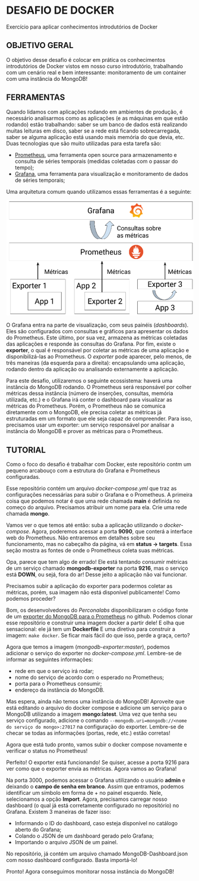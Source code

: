 # DESAFIO DE DOCKER
Exercício para aplicar conhecimentos introdutórios de Docker

## OBJETIVO GERAL
O objetivo desse desafio é colocar em prática os conhecimentos introdutórios de Docker vistos em nosso curso introdutório, trabalhando com um cenário real e bem interessante: monitoramento de um container com uma instância do MongoDB!

## FERRAMENTAS
Quando lidamos com aplicações rodando em ambientes de produção, é necessário analisarmos como as aplicações (e as máquinas em que estão rodando) estão trabalhando: saber se um banco de dados está realizando muitas leituras em disco, saber se a rede está ficando sobrecarregada, saber se alguma aplicação está usando mais memória do que devia, etc. Duas tecnologias que são muito utilizadas para esta tarefa são:

* [Prometheus](https://prometheus.io/), uma ferramenta open source para armazenamento e consulta de séries temporais (medidas coletadas com o passar do tempo);
* [Grafana](https://grafana.com/), uma ferramenta para visualização e monitoramento de dados de séries temporais;

Uma arquitetura comum quando utilizamos essas ferramentas é a seguinte:

![Diagrama Prometheus/Grafana](https://github.com/InsightLab/docker-introduction-challenge/raw/master/Diagrama%20Prometheus_Grafana.png)

O Grafana entra na parte de visualização, com seus painéis (*dashboards*). Eles são configurados com consultas e gráficos para apresentar os dados do Prometheus. Este último, por sua vez, armazena as métricas coletadas das aplicações e responde às consultas do Grafana. Por fim, existe o **exporter**, o qual é responsável por coletar as métricas de uma aplicação e disponibilizá-las ao Prometheus. O *exporter* pode aparecer, pelo menos, de três maneiras (da esquerda para a direita): encapsulando uma aplicação, rodando dentro da aplicação ou analisando externamente a aplicação.

Para este desafio, utilizaremos o seguinte ecossistema: haverá uma instância do MongoDB rodando. O Prometheus será responsável por colher métricas dessa instância (número de inserções, consultas, memória utilizada, etc.) e o Grafana irá conter o dashboard para visualizar as métricas do Prometheus. Porém, o Prometheus não se comunica diretamente com o MongoDB, ele precisa coletar as métricas já estruturadas em um formato que ele seja capaz de compreender. Para isso, precisamos usar um exporter: um serviço responsável por analisar a instância do MongoDB e prover as métricas para o Prometheus.

## TUTORIAL

Como o foco do desafio é trabalhar com Docker, este repositório contm um pequeno arcabouço com a estrutura do Grafana e Prometheus configuradas.

Esse repositório contém um arquivo *docker-compose.yml* que traz as configurações necessárias para subir o Grafana e o Prometheus. A primeira coisa que podemos notar é que uma rede chamada **main** é definida no começo do arquivo. Precisamos atribuir um nome para ela. Crie uma rede chamada **mongo**.

Vamos ver o que temos até então: suba a aplicação utilizando o *docker-compose*. Agora, poderemos acessar a porta **9090**, que conterá a interface web do Prometheus. Não entraremos em detalhes sobre seu funcionamento, mas no cabeçalho da página, vá em **status -> targets**. Essa seção mostra as fontes de onde o Prometheus coleta suas métricas.

Opa, parece que tem algo de errado! Ele está tentando consumir métricas de um serviço chamado **mongodb-exporter** na porta **9216**, mas o serviço está **DOWN**, ou sejá, fora do ar! Desse jeito a aplicação não vai funcionar.

Precisamos subir a aplicação do exporter para podermos coletar as métricas, porém, sua imagem não está disponível publicamente! Como podemos proceder?

Bom, os desenvolvedores do *Perconalabs* disponibilizaram o código fonte de um [exporter do MongoDB para o Prometheus](https://github.com/percona/mongodb_exporter) no github. Podemos clonar esse repositório e construir uma imagem docker a partir dele! E olha que sensacional: ele já tem um **Dockerfile** E uma diretiva para construir a imagem: `make docker`. Se ficar mais fácil do que isso, perde a graça, certo?

Agora que temos a imagem (*mongodb-exporter:master*), podemos adicionar o serviço do exporter no *docker-compose.yml*. Lembre-se de informar as seguintes informações:

* rede em que o serviço irá rodar;
* nome do serviço de acordo com o esperado no Prometheus;
* porta para o Prometheus consumir;
* endereço da instância do MongoDB.

Mas espera, ainda não temos uma instância do MongoDB! Aproveite que está editando o arquivo do docker compose e adicione um serviço para o MongoDB utilizando a imagem **mongo:latest**. Uma vez que tenha seu serviço configurado, adicione o comando `--mongodb.uri=mongodb://<nome do serviço do mongo>:27017` na configuração do exporter. Lembre-se de checar se todas as informações (portas, rede, etc.) estão corretas!

Agora que está tudo pronto, vamos subir o docker compose novamente e verificar o status no Prometheus!

Perfeito! O exporter está funcionando! Se quiser, acesse a porta 9216 para ver como que o exporter envia as métricas. Agora vamos ao Grafana!

Na porta 3000, podemos acessar o Grafana utilizando o usuário **admin** e deixando o **campo de senha em branco**. Assim que entramos, podemos identificar um símbolo em forma de + no painel esquerdo. Nele, selecionamos a opção **Import**. Agora, precisamos carregar nosso dashboard (o qual já está corretamente configurado no repositório) no Grafana. Existem 3 maneiras de fazer isso:

* Informando o ID do dashboard, caso esteja disponível no catálogo aberto do Grafana;
* Colando o JSON de um dashboard gerado pelo Grafana;
* Importando o arquivo JSON de um painel.

No repositório, já contém um arquivo chamado MongoDB-Dashboard.json com nosso dashboard configurado. Basta importá-lo!

Pronto! Agora conseguimos monitorar nossa instância do MongoDB!

